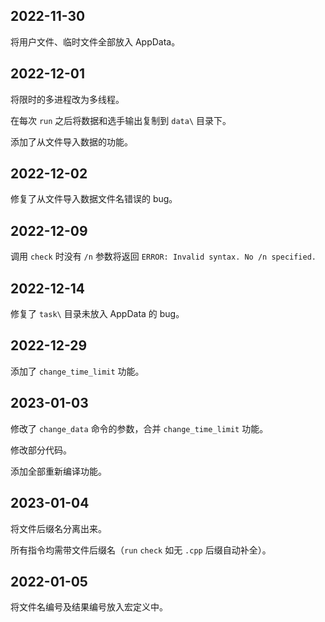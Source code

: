 ## 2022-11-30

将用户文件、临时文件全部放入 AppData。

## 2022-12-01

将限时的多进程改为多线程。

在每次 `run` 之后将数据和选手输出复制到 `data\` 目录下。

添加了从文件导入数据的功能。

## 2022-12-02

修复了从文件导入数据文件名错误的 bug。

## 2022-12-09

调用 `check` 时没有 `/n` 参数将返回 `ERROR: Invalid syntax. No /n specified.`

## 2022-12-14

修复了 `task\` 目录未放入 AppData 的 bug。

## 2022-12-29

添加了 `change_time_limit` 功能。

## 2023-01-03

修改了 `change_data` 命令的参数，合并 `change_time_limit` 功能。

修改部分代码。

添加全部重新编译功能。

## 2023-01-04

将文件后缀名分离出来。

所有指令均需带文件后缀名（`run` `check` 如无 `.cpp` 后缀自动补全）。

## 2022-01-05

将文件名编号及结果编号放入宏定义中。
